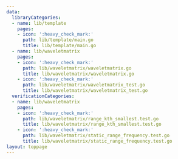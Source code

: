 ```yaml
---
data:
  libraryCategories:
  - name: lib/template
    pages:
    - icon: ':heavy_check_mark:'
      path: lib/template/main.go
      title: lib/template/main.go
  - name: lib/waveletmatrix
    pages:
    - icon: ':heavy_check_mark:'
      path: lib/waveletmatrix/waveletmatrix.go
      title: lib/waveletmatrix/waveletmatrix.go
    - icon: ':heavy_check_mark:'
      path: lib/waveletmatrix/waveletmatrix_test.go
      title: lib/waveletmatrix/waveletmatrix_test.go
  verificationCategories:
  - name: lib/waveletmatrix
    pages:
    - icon: ':heavy_check_mark:'
      path: lib/waveletmatrix/range_kth_smallest.test.go
      title: lib/waveletmatrix/range_kth_smallest.test.go
    - icon: ':heavy_check_mark:'
      path: lib/waveletmatrix/static_range_frequency.test.go
      title: lib/waveletmatrix/static_range_frequency.test.go
layout: toppage
---
```

